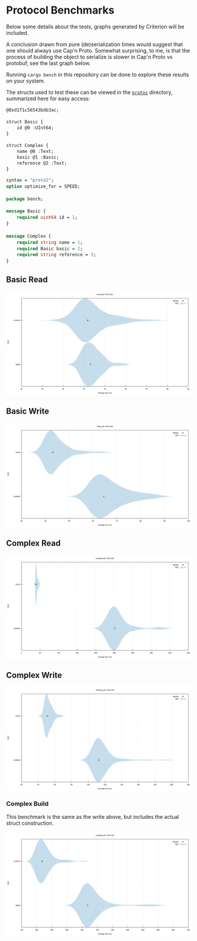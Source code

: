 # Protocol Benchmarks

Below some details about the tests, graphs generated by Criterion will be included.

A conclusion drawn from pure (de)serialization times would suggest that one should always use Cap'n Proto. Somewhat surprising, to me, is that the process of building the object to serialize is slower in Cap'n Proto vs protobuf, see the last graph below.

Running `cargo bench` in this repository can be done to explore these results on your system.

The structs used to test these can be viewed in the [`protos`](protos) directory, summarized here for easy access:

```capnp
@0xd1f1c56543bdb3ac;

struct Basic {
    id @0 :UInt64;
}

struct Complex {
    name @0 :Text;
    basic @1 :Basic;
    reference @2 :Text;
}
```

```protobuf
syntax = "proto2";
option optimize_for = SPEED;

package bench;

message Basic {
    required uint64 id = 1;
}

message Complex {
    required string name = 1;
    required Basic basic = 2;
    required string reference = 3;
}
```

## Basic Read

![Basic Read](.criterion/basic_read/summary/new/violin_plot.svg)

## Basic Write

![Basic Write](.criterion/basic_write/summary/new/violin_plot.svg)

## Complex Read

![Complex Read](.criterion/complex_read/summary/new/violin_plot.svg)

## Complex Write

![Complex Write](.criterion/complex_write/summary/new/violin_plot.svg)

### Complex Build

This benchmark is the same as the write above, but includes the actual struct construction.

![Complex Build](.criterion/complex_build/summary/new/violin_plot.svg)
